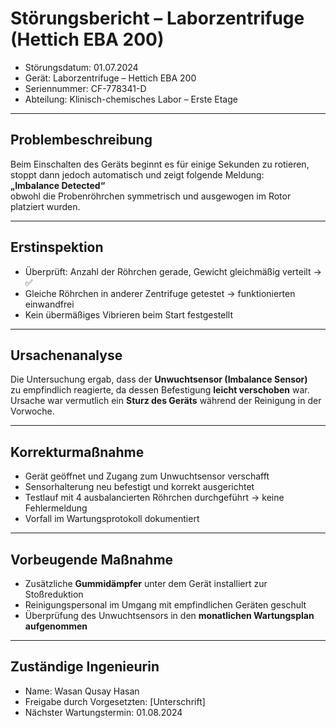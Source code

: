 # Störungsbericht – Laborzentrifuge (Hettich EBA 200)

- Störungsdatum: 01.07.2024  
- Gerät: Laborzentrifuge – Hettich EBA 200  
- Seriennummer: CF-778341-D  
- Abteilung: Klinisch-chemisches Labor – Erste Etage

---

## Problembeschreibung

Beim Einschalten des Geräts beginnt es für einige Sekunden zu rotieren,  
stoppt dann jedoch automatisch und zeigt folgende Meldung:  
**„Imbalance Detected“**  
obwohl die Probenröhrchen symmetrisch und ausgewogen im Rotor platziert wurden.

---

## Erstinspektion

- Überprüft: Anzahl der Röhrchen gerade, Gewicht gleichmäßig verteilt → ✅  
- Gleiche Röhrchen in anderer Zentrifuge getestet → funktionierten einwandfrei  
- Kein übermäßiges Vibrieren beim Start festgestellt

---

## Ursachenanalyse

Die Untersuchung ergab, dass der **Unwuchtsensor (Imbalance Sensor)**  
zu empfindlich reagierte, da dessen Befestigung **leicht verschoben** war.  
Ursache war vermutlich ein **Sturz des Geräts** während der Reinigung in der Vorwoche.

---

## Korrekturmaßnahme

- Gerät geöffnet und Zugang zum Unwuchtsensor verschafft  
- Sensorhalterung neu befestigt und korrekt ausgerichtet  
- Testlauf mit 4 ausbalancierten Röhrchen durchgeführt → keine Fehlermeldung  
- Vorfall im Wartungsprotokoll dokumentiert

---

## Vorbeugende Maßnahme

- Zusätzliche **Gummidämpfer** unter dem Gerät installiert zur Stoßreduktion  
- Reinigungspersonal im Umgang mit empfindlichen Geräten geschult  
- Überprüfung des Unwuchtsensors in den **monatlichen Wartungsplan aufgenommen**

---

## Zuständige Ingenieurin

- Name: Wasan Qusay Hasan  
- Freigabe durch Vorgesetzten: [Unterschrift]  
- Nächster Wartungstermin: 01.08.2024
